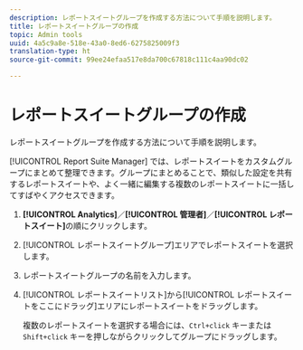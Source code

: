 ```yaml
---
description: レポートスイートグループを作成する方法について手順を説明します。
title: レポートスイートグループの作成
topic: Admin tools
uuid: 4a5c9a8e-518e-43a0-8ed6-6275825009f3
translation-type: ht
source-git-commit: 99ee24efaa517e8da700c67818c111c4aa90dc02

---
```



# レポートスイートグループの作成

レポートスイートグループを作成する方法について手順を説明します。

[!UICONTROL Report Suite Manager] では、レポートスイートをカスタムグループにまとめて整理できます。グループにまとめることで、類似した設定を共有するレポートスイートや、よく一緒に編集する複数のレポートスイートに一括してすばやくアクセスできます。

1. **[!UICONTROL Analytics]**／**[!UICONTROL 管理者]**／**[!UICONTROL レポートスイート]**&#x200B;の順にクリックします。
1. [!UICONTROL レポートスイートグループ]エリアでレポートスイートを選択します。
1. レポートスイートグループの名前を入力します。
1. [!UICONTROL レポートスイートリスト]から[!UICONTROL レポートスイートをここにドラッグ]エリアにレポートスイートをドラッグします。

   複数のレポートスイートを選択する場合には、`Ctrl+click` キーまたは `Shift+click` キーを押しながらクリックしてグループにドラッグします。
